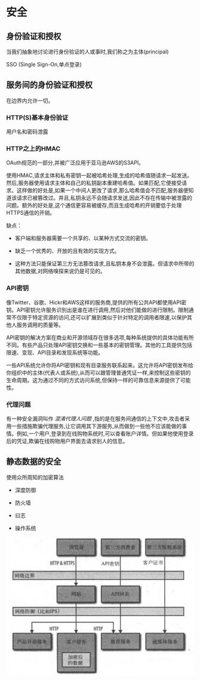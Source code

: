 # 安全

## 身份验证和授权

当我们抽象地讨论进行身份验证的人或事时,我们称之为主体(principal)

SSO (Single Sign-On,单点登录)

## 服务间的身份验证和授权

在边界内允许一切。

### HTTP(S)基本身份验证

用户名和密码泄露

### HTTP之上的HMAC

OAuth规范的一部分,并被广泛应用于亚马逊AWS的S3API。

使用HMAC,请求主体和私有密钥一起被哈希处理,生成的哈希值随请求一起发送。然后,服务器使用请求主体和自己的私钥副本重建哈希值。如果匹配,它便接受请求。这样做的好处是,如果一个中间人更改了请求,那么哈希值会不匹配,服务器便知道该请求已被篡改过。并且,私钥永远不会随请求发送,因此不存在传输中被泄露的问题。额外的好处是,这个通信更容易被缓存,而且生成哈希的开销要低于处理HTTPS通信的开销。

缺点：

- 客户端和服务器需要一个共享的、以某种方式交流的密钥。

- 缺乏一个优秀的、开放的且有效的实现方式。

- 这种方法只能保证第三方无法篡改请求,且私钥本身不会泄露。但请求中所带的其他数据,对网络嗅探来说仍是可见的。

### API密钥

像Twitter、谷歌、Hickr和AWS这样的服务商,提供的所有公共API都使用API密钥。API密钥允许服务识別出是谁在进行调用,然后对他们能做的进行限制。限制通常不仅限于特定资源的访问,还可以扩展到类似于针对特定的调用者限速,以保护其他人服务调用的质量等。

API密钥的解决方案在商业和开源领域存在很多选项,每种系统提供的具体功能有所不同。有些产品只处理API密钥交换和一些基本的密钥管理。其他的工具提供包括限速、变现、API目录和发现系统等功能。

一些API系统允许你将API密钥和现有目录服务联系起来。这允许将API密钥发布给你组织中的主体(代表人或系统),从而可以跟管理普通凭证一样,来控制这些密钥的生命周期。这为通过不同的方式访问系统,但保持一样的可靠信息来源提供了可能性。

### 代理问题

有一种安全漏洞叫作 *混淆代理人问题* ,指的是在服务间通信的上下文中,攻击者采用一些措施欺骗代理服务,让它调用其下游服务,从而做到一些他不应该能做的事情。例如,一个用户,登录到在线购物系统时,可以查看账户详情。但如果他使用登录后的凭证,欺骗在线购物用户界面去请求别人的信息。

## 静态数据的安全

使用众所周知的加密算法

- 深度防御

- 防火墙

- 曰志

- 操作系统

![](assets/9-安全-bd0bd.png)
